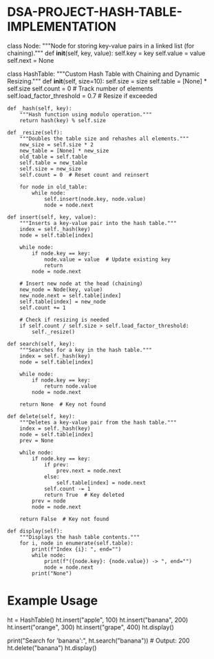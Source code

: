 # DSA-PROJECT-HASH-TABLE-IMPLEMENTATION
class Node:
    """Node for storing key-value pairs in a linked list (for chaining)."""
    def __init__(self, key, value):
        self.key = key
        self.value = value
        self.next = None

class HashTable:
    """Custom Hash Table with Chaining and Dynamic Resizing."""
    def __init__(self, size=10):
        self.size = size
        self.table = [None] * self.size
        self.count = 0  # Track number of elements
        self.load_factor_threshold = 0.7  # Resize if exceeded

    def _hash(self, key):
        """Hash function using modulo operation."""
        return hash(key) % self.size

    def _resize(self):
        """Doubles the table size and rehashes all elements."""
        new_size = self.size * 2
        new_table = [None] * new_size
        old_table = self.table
        self.table = new_table
        self.size = new_size
        self.count = 0  # Reset count and reinsert

        for node in old_table:
            while node:
                self.insert(node.key, node.value)
                node = node.next

    def insert(self, key, value):
        """Inserts a key-value pair into the hash table."""
        index = self._hash(key)
        node = self.table[index]

        while node:
            if node.key == key:
                node.value = value  # Update existing key
                return
            node = node.next

        # Insert new node at the head (chaining)
        new_node = Node(key, value)
        new_node.next = self.table[index]
        self.table[index] = new_node
        self.count += 1

        # Check if resizing is needed
        if self.count / self.size > self.load_factor_threshold:
            self._resize()

    def search(self, key):
        """Searches for a key in the hash table."""
        index = self._hash(key)
        node = self.table[index]

        while node:
            if node.key == key:
                return node.value
            node = node.next

        return None  # Key not found

    def delete(self, key):
        """Deletes a key-value pair from the hash table."""
        index = self._hash(key)
        node = self.table[index]
        prev = None

        while node:
            if node.key == key:
                if prev:
                    prev.next = node.next
                else:
                    self.table[index] = node.next
                self.count -= 1
                return True  # Key deleted
            prev = node
            node = node.next

        return False  # Key not found

    def display(self):
        """Displays the hash table contents."""
        for i, node in enumerate(self.table):
            print(f"Index {i}: ", end="")
            while node:
                print(f"({node.key}: {node.value}) -> ", end="")
                node = node.next
            print("None")

# Example Usage
ht = HashTable()
ht.insert("apple", 100)
ht.insert("banana", 200)
ht.insert("orange", 300)
ht.insert("grape", 400)
ht.display()

print("Search for 'banana':", ht.search("banana"))  # Output: 200
ht.delete("banana")
ht.display()
